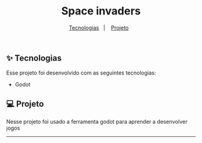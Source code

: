 <h1 align="center">
  Space invaders
</h1>

<p align="center">
  <a href="#-tecnologias">Tecnologias</a>&nbsp;&nbsp;&nbsp;|&nbsp;&nbsp;&nbsp;
  <a href="#-projeto">Projeto</a>&nbsp;&nbsp;&nbsp;
  
</p>


<br>

## ✨ Tecnologias

Esse projeto foi desenvolvido com as seguintes tecnologias:

- Godot

## 💻 Projeto

Nesse projeto foi usado a ferramenta godot para aprender a desenvolver jogos 



---
